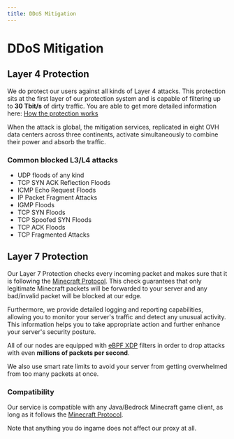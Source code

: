 ```yaml
---
title: DDoS Mitigation
---
```


# DDoS Mitigation

## Layer 4 Protection

We do protect our users against all kinds of Layer 4 attacks.
This protection sits at the first layer of our protection system and is capable of filtering up
to **30 Tbit/s** of dirty traffic.
You are able to get more detailed information here: [How the protection works](how_it_works.md)

When the attack is global, the mitigation services, replicated in eight OVH data centers across
three continents, activate simultaneously to combine their power and absorb the traffic.

### Common blocked L3/L4 attacks
- UDP floods of any kind
- TCP SYN ACK Reflection Floods
- ICMP Echo Request Floods
- IP Packet Fragment Attacks
- IGMP Floods
- TCP SYN Floods
- TCP Spoofed SYN Floods
- TCP ACK Floods
- TCP Fragmented Attacks

## Layer 7 Protection

Our Layer 7 Protection checks every incoming packet and makes sure that it is
following the [Minecraft Protocol](https://wiki.vg/Protocol).
This check guarantees that only legitimate Minecraft packets will be forwarded to your server
and any bad/invalid packet will be blocked at our edge.

Furthermore, we provide detailed logging and reporting capabilities,
allowing you to monitor your server's traffic and detect any unusual activity.
This information helps you to take appropriate action and further enhance your server's security posture.

All of our nodes are equipped with [eBPF XDP](https://en.wikipedia.org/wiki/Express_Data_Path) filters
in order to drop attacks with even **millions of packets per second**.

We also use smart rate limits to avoid your server from getting overwhelmed from too many packets at once.

### Compatibility

Our service is compatible with any Java/Bedrock Minecraft game client,
as long as it follows the [Minecraft Protocol](https://wiki.vg/Protocol).

Note that anything you do ingame does not affect our proxy at all.
